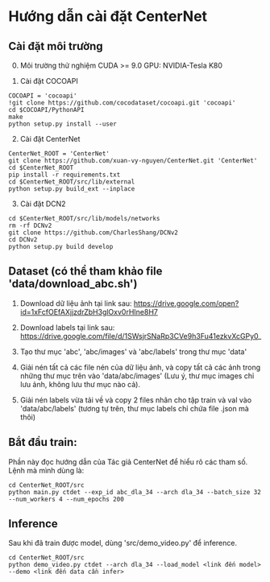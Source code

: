 # Hướng dẫn cài đặt CenterNet

## Cài đặt môi trường
0. Môi trường thử nghiệm
CUDA >= 9.0
GPU: NVIDIA-Tesla K80

1. Cài đặt COCOAPI
```
COCOAPI = 'cocoapi'
!git clone https://github.com/cocodataset/cocoapi.git 'cocoapi'
cd $COCOAPI/PythonAPI
make
python setup.py install --user
```

2. Cài đặt CenterNet
```
CenterNet_ROOT = 'CenterNet'
git clone https://github.com/xuan-vy-nguyen/CenterNet.git 'CenterNet'
cd $CenterNet_ROOT
pip install -r requirements.txt
cd $CenterNet_ROOT/src/lib/external
python setup.py build_ext --inplace
```

3. Cài đặt DCN2
```
cd $CenterNet_ROOT/src/lib/models/networks
rm -rf DCNv2
git clone https://github.com/CharlesShang/DCNv2
cd DCNv2
python setup.py build develop
```

## Dataset (có thể tham khảo file 'data/download_abc.sh')
1. Download dữ liệu ảnh tại link sau:
https://drive.google.com/open?id=1xFcfOEfAXjjzdrZbH3glOxv0rHIne8H7

2. Download labels tại link sau:
https://drive.google.com/file/d/1SWsjrSNaRp3CVe9h3Fu41ezkvXcGPy0_

3. Tạo thư mục 'abc', 'abc/images' và 'abc/labels' trong thư mục 'data'

4. Giải nén tất cả các file nén của dữ liệu ảnh, và copy tất cả các ảnh trong những thư mục trên vào 'data/abc/images' (Lưu ý, thư mục images chỉ lưu ảnh, không lưu thư mục nào cả).

5. Giải nén labels vừa tải về và copy 2 files nhãn cho tập train và val vào 'data/abc/labels' (tương tự trên, thư mục labels chỉ chứa file .json mà thôi)

## Bắt đầu train:
Phần này đọc hướng dẫn của Tác giả CenterNet để hiểu rõ các tham số.
Lệnh mà mình dùng là: 
```
cd CenterNet_ROOT/src
python main.py ctdet --exp_id abc_dla_34 --arch dla_34 --batch_size 32 --num_workers 4 --num_epochs 200
```
## Inference
Sau khi đã train được model, dùng 'src/demo_video.py' để inference.
```
cd CenterNet_ROOT/src
python demo_video.py ctdet --arch dla_34 --load_model <link đến model> --demo <link đến data cần infer>
```

